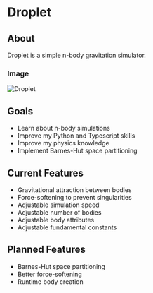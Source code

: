 # Droplet
## About
Droplet is a simple n-body gravitation simulator.
### Image
![Droplet](https://media.discordapp.net/attachments/463524755014811649/1156789284553117747/image.png?ex=65163f79&is=6514edf9&hm=07a2c23668be9890579aa9d1026e92da4e53dcf074d1413b6ff63c6b4a89d072&=&width=1081&height=702)

## Goals
- Learn about n-body simulations
- Improve my Python and Typescript skills
- Improve my physics knowledge
- Implement Barnes-Hut space partitioning

## Current Features
- Gravitational attraction between bodies
- Force-softening to prevent singularities
- Adjustable simulation speed
- Adjustable number of bodies
- Adjustable body attributes
- Adjustable fundamental constants

## Planned Features
- Barnes-Hut space partitioning
- Better force-softening
- Runtime body creation
